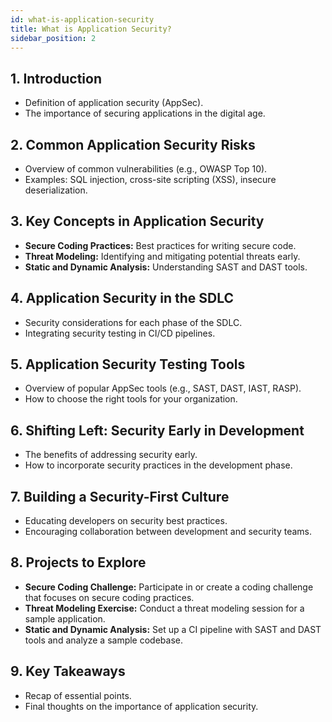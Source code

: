 ```yaml
---
id: what-is-application-security
title: What is Application Security?
sidebar_position: 2
---
```


## 1. Introduction

- Definition of application security (AppSec).
- The importance of securing applications in the digital age.

## 2. Common Application Security Risks

- Overview of common vulnerabilities (e.g., OWASP Top 10).
- Examples: SQL injection, cross-site scripting (XSS), insecure deserialization.

## 3. Key Concepts in Application Security

- **Secure Coding Practices:** Best practices for writing secure code.
- **Threat Modeling:** Identifying and mitigating potential threats early.
- **Static and Dynamic Analysis:** Understanding SAST and DAST tools.

## 4. Application Security in the SDLC

- Security considerations for each phase of the SDLC.
- Integrating security testing in CI/CD pipelines.

## 5. Application Security Testing Tools

- Overview of popular AppSec tools (e.g., SAST, DAST, IAST, RASP).
- How to choose the right tools for your organization.

## 6. Shifting Left: Security Early in Development

- The benefits of addressing security early.
- How to incorporate security practices in the development phase.

## 7. Building a Security-First Culture

- Educating developers on security best practices.
- Encouraging collaboration between development and security teams.

## 8. Projects to Explore

- **Secure Coding Challenge:** Participate in or create a coding challenge that focuses on secure coding practices.
- **Threat Modeling Exercise:** Conduct a threat modeling session for a sample application.
- **Static and Dynamic Analysis:** Set up a CI pipeline with SAST and DAST tools and analyze a sample codebase.

## 9. Key Takeaways

- Recap of essential points.
- Final thoughts on the importance of application security.
